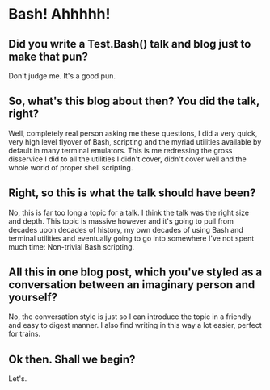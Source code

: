 # Bash! Ahhhhh!

## Did you write a Test.Bash() talk and blog just to make that pun?

Don't judge me. It's a good pun.

## So, what's this blog about then? You did the talk, right?

Well, completely real person asking me these questions, I did a very quick, very high level flyover
of Bash, scripting and the myriad utilities available by default in many terminal emulators.
This is me redressing the gross disservice I did to all the utilities I didn't cover, didn't cover well
and the whole world of proper shell scripting. 

## Right, so this is what the talk should have been? 

No, this is far too long a topic for a talk. I think the talk was the right size and depth. This topic 
is massive however and it's going to pull from decades upon decades of history, my own decades of using 
Bash and terminal utilities and eventually going to go into somewhere I've not spent much time: 
Non-trivial Bash scripting. 

## All this in one blog post, which you've styled as a conversation between an imaginary person and yourself?

No, the conversation style is just so I can introduce the topic in a friendly and easy to digest manner. 
I also find writing in this way a lot easier, perfect for trains. 

## Ok then. Shall we begin?
 Let's.